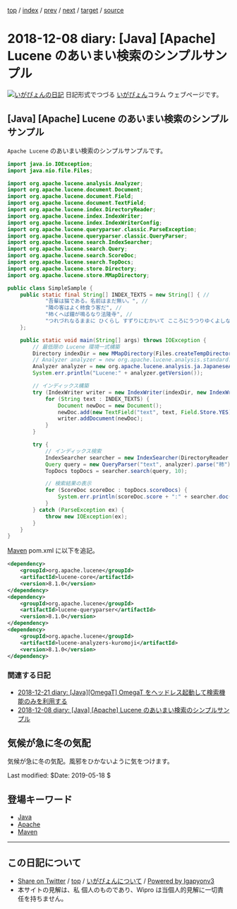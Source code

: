 [top](../index.html) 
 / [index](index.html) 
 / [prev](ig181205.html) 
 / [next](ig181215.html) 
 / [target](http://www.igapyon.jp/igapyon/diary/2018/ig181208.html) 
 / [source](https://github.com/igapyon/diary/blob/master/2018/ig181208.src.md) 

2018-12-08 diary: [Java] [Apache] Lucene のあいまい検索のシンプルサンプル
=====================================================================================================
[![いがぴょんの日記](http://www.igapyon.jp/igapyon/diary/images/iga200306s.jpg "いがぴょん")](http://www.igapyon.jp/igapyon/diary/memo/memoigapyon.html) 日記形式でつづる [いがぴょん](http://www.igapyon.jp/igapyon/diary/memo/memoigapyon.html)コラム ウェブページです。

## [Java] [Apache] Lucene のあいまい検索のシンプルサンプル

`Apache Lucene` のあいまい検索のシンプルサンプルです。

```java
import java.io.IOException;
import java.nio.file.Files;

import org.apache.lucene.analysis.Analyzer;
import org.apache.lucene.document.Document;
import org.apache.lucene.document.Field;
import org.apache.lucene.document.TextField;
import org.apache.lucene.index.DirectoryReader;
import org.apache.lucene.index.IndexWriter;
import org.apache.lucene.index.IndexWriterConfig;
import org.apache.lucene.queryparser.classic.ParseException;
import org.apache.lucene.queryparser.classic.QueryParser;
import org.apache.lucene.search.IndexSearcher;
import org.apache.lucene.search.Query;
import org.apache.lucene.search.ScoreDoc;
import org.apache.lucene.search.TopDocs;
import org.apache.lucene.store.Directory;
import org.apache.lucene.store.MMapDirectory;

public class SimpleSample {
    public static final String[] INDEX_TEXTS = new String[] { //
            "吾輩は猫である。名前はまだ無い。", //
            "隣の客はよく柿食う客だ", //
            "柿くへば鐘が鳴るなり法隆寺", //
            "つれづれなるままに ひくらし すずりにむかいて こころにうつりゆくよしなしごとを そこはかとなくかきつくれば あやしうこそものぐるほしけれ", //
    };

    public static void main(String[] args) throws IOException {
        // 最低限の Lucene 環境一式構築
        Directory indexDir = new MMapDirectory(Files.createTempDirectory("lucene").toAbsolutePath());
        // Analyzer analyzer = new org.apache.lucene.analysis.standard.StandardAnalyzer();
        Analyzer analyzer = new org.apache.lucene.analysis.ja.JapaneseAnalyzer();
        System.err.println("Lucene:" + analyzer.getVersion());

        // インディックス構築
        try (IndexWriter writer = new IndexWriter(indexDir, new IndexWriterConfig(analyzer))) {
            for (String text : INDEX_TEXTS) {
                Document newDoc = new Document();
                newDoc.add(new TextField("text", text, Field.Store.YES));
                writer.addDocument(newDoc);
            }
        }

        try {
            // インディックス検索
            IndexSearcher searcher = new IndexSearcher(DirectoryReader.open(indexDir));
            Query query = new QueryParser("text", analyzer).parse("柿");
            TopDocs topDocs = searcher.search(query, 10);

            // 検索結果の表示
            for (ScoreDoc scoreDoc : topDocs.scoreDocs) {
                System.err.println(scoreDoc.score + ":" + searcher.doc(scoreDoc.doc).get("text"));
            }
        } catch (ParseException ex) {
            throw new IOException(ex);
        }
    }
}
```

[Maven](../keyword/maven.html) pom.xml に以下を追記。

```xml
<dependency>
    <groupId>org.apache.lucene</groupId>
    <artifactId>lucene-core</artifactId>
    <version>8.1.0</version>
</dependency>
<dependency>
    <groupId>org.apache.lucene</groupId>
    <artifactId>lucene-queryparser</artifactId>
    <version>8.1.0</version>
</dependency>
<dependency>
    <groupId>org.apache.lucene</groupId>
    <artifactId>lucene-analyzers-kuromoji</artifactId>
    <version>8.1.0</version>
</dependency>
```

### 関連する日記

- [2018-12-21 diary: [Java][OmegaT] OmegaT をヘッドレス起動して検索機能のみを利用する](http://www.igapyon.jp/igapyon/diary/2018/ig181221.html)
- [2018-12-08 diary: [Java] [Apache] Lucene のあいまい検索のシンプルサンプル](http://www.igapyon.jp/igapyon/diary/2018/ig181208.html)

## 気候が急に冬の気配

気候が急に冬の気配。風邪をひかないように気をつけます。

Last modified: $Date: 2019-05-18 $

## 登場キーワード

* [Java](../keyword/java.html)
* [Apache](../keyword/apache.html)
* [Maven](../keyword/maven.html)

----------------------------------------------------------------------------------------------------

## この日記について

* [Share on Twitter](https://twitter.com/intent/tweet?hashtags=igapyon%2Cdiary%2C%E3%81%84%E3%81%8C%E3%81%B4%E3%82%87%E3%82%93%2CJava%2CApache%2CMaven&text=%5BJava%5D+%5BApache%5D+Lucene+%E3%81%AE%E3%81%82%E3%81%84%E3%81%BE%E3%81%84%E6%A4%9C%E7%B4%A2%E3%81%AE%E3%82%B7%E3%83%B3%E3%83%97%E3%83%AB%E3%82%B5%E3%83%B3%E3%83%97%E3%83%AB&url=http%3A%2F%2Fwww.igapyon.jp%2Figapyon%2Fdiary%2F2018%2Fig181208.html) / [top](../index.html) / [いがぴょんについて](http://www.igapyon.jp/igapyon/diary/memo/memoigapyon.html) / [Powered by Igapyonv3](https://github.com/igapyon/igapyonv3)
* 本サイトの見解は、私 個人のものであり、Wipro は当個人的見解に一切責任を持ちません。 
